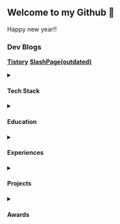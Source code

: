 ## Welcome to my Github 👋

Happy new year!!

### Dev Blogs
[**Tistory**](https://kar7mp5.tistory.com/) [**SlashPage(outdated)**](https://slashpage.com/kar7mp5/dev)

<details>
<summary><h4>Tech Stack</h4></summary>

#### Languages
![C](https://img.shields.io/badge/C-A8B9CC?style=for-the-badge&logo=C&logoColor=white)
![C++](https://img.shields.io/badge/C%2B%2B-F34B7D?style=for-the-badge&logo=C%2B%2B&logoColor=white)
![Python](https://img.shields.io/badge/Python-3776AB?style=for-the-badge&logo=Python&logoColor=white)
![Java](https://img.shields.io/badge/Java-007396?style=for-the-badge&logo=Java&logoColor=white)
![JavaScript](https://img.shields.io/badge/JavaScript-F7DF1E?style=for-the-badge&logo=JavaScript&logoColor=white)
![TypeScript](https://img.shields.io/badge/TypeScript-3178C6?style=for-the-badge&logo=TypeScript&logoColor=white)

#### Frameworks & Libraries
![Vue](https://img.shields.io/badge/Vue.js-4FC08D?style=for-the-badge&logo=Vue.js&logoColor=white)
![React](https://img.shields.io/badge/React-61DAFB?style=for-the-badge&logo=React&logoColor=white)
![Flask](https://img.shields.io/badge/Flask-000000?style=for-the-badge&logo=Flask&logoColor=white)
![FastAPI](https://img.shields.io/badge/FastAPI-009688?style=for-the-badge&logo=FastAPI&logoColor=white)
![Node.js](https://img.shields.io/badge/Node.js-339933?style=for-the-badge&logo=Node.js&logoColor=white)
![Streamlit](https://img.shields.io/badge/Streamlit-FF4B5C?style=for-the-badge&logo=Streamlit&logoColor=white)

#### Tools
![Docker](https://img.shields.io/badge/Docker-2496ED?style=for-the-badge&logo=Docker&logoColor=white)
![Vim](https://img.shields.io/badge/Vim-019733?style=for-the-badge&logo=Vim&logoColor=white)

#### Cloud Services
![AWS](https://img.shields.io/badge/AWS-232F3E?style=for-the-badge&logo=Amazon-AWS&logoColor=white)
![S3](https://img.shields.io/badge/Amazon_S3-569A31?style=for-the-badge&logo=Amazon-S3&logoColor=white)
![EC2](https://img.shields.io/badge/Amazon_EC2-FF9900?style=for-the-badge&logo=Amazon-EC2&logoColor=white)

#### Databases
![SQL](https://img.shields.io/badge/SQL-00758F?style=for-the-badge&logo=MySQL&logoColor=white)
![MongoDB](https://img.shields.io/badge/MongoDB-47A248?style=for-the-badge&logo=MongoDB&logoColor=white)
![ChromaDB](https://img.shields.io/badge/ChromaDB-F6D02F?style=for-the-badge&logo=ChromaDB&logoColor=white)
![FAISSDB](https://img.shields.io/badge/FAISSDB-1D8A8E?style=for-the-badge&logo=FAISSDB&logoColor=white)

#### Machine Learning
![TensorFlow](https://img.shields.io/badge/TensorFlow-FF6F00?style=for-the-badge&logo=TensorFlow&logoColor=white)
![PyTorch](https://img.shields.io/badge/PyTorch-EE4C2C?style=for-the-badge&logo=PyTorch&logoColor=white)

</details>


<details>
<summary><h4>Education</h4></summary>
  
- **Inha University**, Computer Science Engineering (2023.03 ~ now)
</details>


<details>
<summary><h4>Experiences</h4></summary>

  - **Google Machine Learning Bootcamp, 5th** - 2024.07~11
  - **Undergraduate research student in nursing department** - 2024.10~12
  - **Undergraduate research student in aerospace engineering** - 2025.01~current
</details>


<details>
<summary><h4>Projects</h4></summary>

#### Python Library
- **Korean News Scraper** - 2024.03 - [Project Link](https://github.com/kar7mp5/korean-news-scraper)  
  Developed and deployed a Python library for collecting data to train Large Language Models (LLM).  
  This was my first Python library, and while there were many areas to improve, it was a great experience learning about Python deployment and automation.

- **Notion News Crawler** - 2024.07 - [Project Link](https://github.com/kar7mp5/Notion_News_Crawler), [Blog](https://kar7mp5.tistory.com/entry/%EB%85%B8%EC%85%98-%EB%A9%94%ED%81%AC%EB%A1%9C-%EB%9D%BC%EC%9D%B4%EB%B8%8C%EB%9F%AC%EB%A6%AC-%EC%A0%9C%EC%9E%91-%EC%9D%BC%EA%B8%B0)  
  Developed a crawler for collecting news by category from Notion.  
  During development, access to Notion's database was challenging, leading to the creation of a Python library for better integration.  
  I set up a server running on a Raspberry Pi that works every 4 hours to upload relevant news to Notion.

#### AI
- **Reinforcement Learning: Drone Project** - 2024.01 ~ 2024.02 - [Project Link](https://github.com/kar7mp5/Drone_Simulation)  
  Developed a simulation for drone control using reinforcement learning. Focused on both the physical engine and reinforcement learning algorithms.

- **Large Language Model (LLM) Project** - 2024.03 ~ 2024.06 - [Project Link](https://github.com/kar7mp5/MinGPT)  
  Built a basic LLM based on the [Attention Is All You Need](https://arxiv.org/abs/1706.03762) paper for learning purposes.  
  Implemented core components of the transformer model from scratch.

</details>


<details>
<summary><h4>Awards</h4></summary>
  
- **한국코드페어 해커톤 과학기술정보통신부 장관상** - 2022.12  
- **AWS, KT AICE와 함께하는 빅데이터, AI 경진대회 데이터 분석 TOP6** - 2023.04 ~ 07  
- **인하대학교 인하공학교육혁신센터 주최 인하 종합설계대회 은상 3위** - 2023.05 ~ 10  
- **인하대학교 탄소중립 아카데미 2기 팀 우수상** - 2024.06  
- **인하대학교 탄소중립 아카데미 2기 개인 우수상** - 2024.06  
- **인하대학교 인하공학교육혁신센터 주최 인하 종합설계대회 대상 1위** - 2024.05 ~ 10  
- **Kaggle**: [Binary Classification of Insurance Cross Selling](https://www.kaggle.com/competitions/playground-series-s4e7) - 상위 3.7% (2234명 중 81등) - 2024.07
</details>
